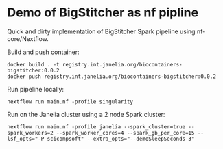 # Demo of BigStitcher as nf pipline

Quick and dirty implementation of BigStitcher Spark pipeline using nf-core/Nextflow.

Build and push container:
```
docker build . -t registry.int.janelia.org/biocontainers-bigstitcher:0.0.2
docker push registry.int.janelia.org/biocontainers-bigstitcher:0.0.2
```

Run pipeline locally:
```
nextflow run main.nf -profile singularity
```

Run on the Janelia cluster using a 2 node Spark cluster:
```
nextflow run main.nf -profile janelia --spark_cluster=true --spark_workers=2 --spark_worker_cores=4 --spark_gb_per_core=15 --lsf_opts="-P scicompsoft" --extra_opts="--demoSleepSeconds 3"
```

